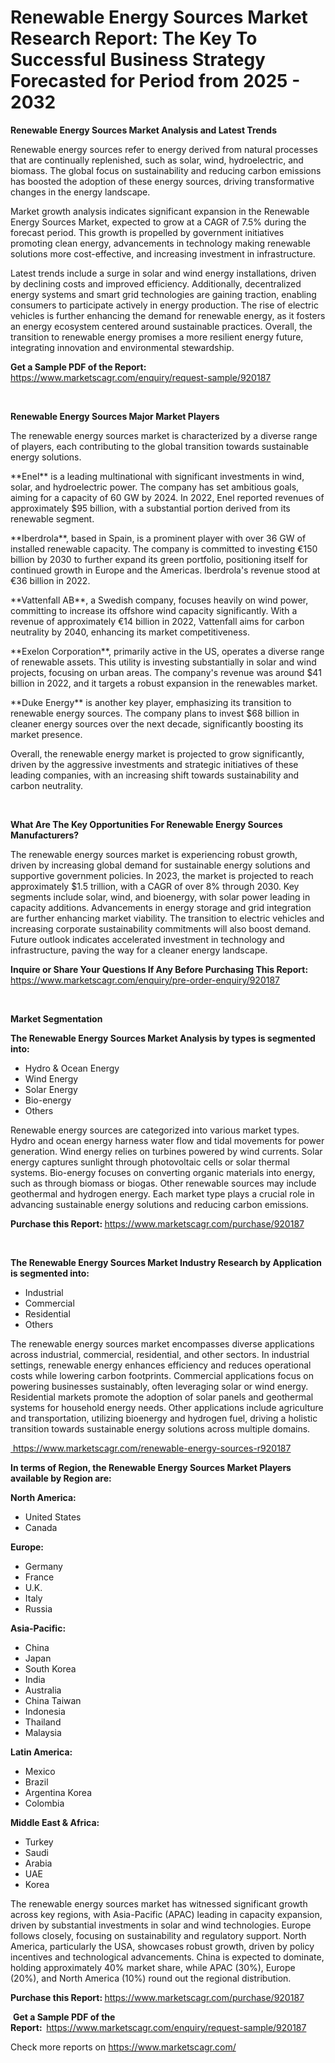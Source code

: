 <p><h1>Renewable Energy Sources Market Research Report: The Key To Successful Business Strategy Forecasted for Period from 2025 - 2032</h1></p><p><strong>Renewable Energy Sources Market Analysis and Latest Trends</strong></p>
<p><p>Renewable energy sources refer to energy derived from natural processes that are continually replenished, such as solar, wind, hydroelectric, and biomass. The global focus on sustainability and reducing carbon emissions has boosted the adoption of these energy sources, driving transformative changes in the energy landscape.</p><p>Market growth analysis indicates significant expansion in the Renewable Energy Sources Market, expected to grow at a CAGR of 7.5% during the forecast period. This growth is propelled by government initiatives promoting clean energy, advancements in technology making renewable solutions more cost-effective, and increasing investment in infrastructure. </p><p>Latest trends include a surge in solar and wind energy installations, driven by declining costs and improved efficiency. Additionally, decentralized energy systems and smart grid technologies are gaining traction, enabling consumers to participate actively in energy production. The rise of electric vehicles is further enhancing the demand for renewable energy, as it fosters an energy ecosystem centered around sustainable practices. Overall, the transition to renewable energy promises a more resilient energy future, integrating innovation and environmental stewardship.</p></p>
<p><strong>Get a Sample PDF of the Report:&nbsp;</strong> <a href="https://www.marketscagr.com/enquiry/request-sample/920187?utm_campaign=3195&utm_medium=2&utm_source=Github&utm_content=ia&utm_term=06032025&utm_id=renewable-energy-sources">https://www.marketscagr.com/enquiry/request-sample/920187</a></p>
<p>&nbsp;</p>
<p><strong>Renewable Energy Sources Major Market Players</strong></p>
<p><p>The renewable energy sources market is characterized by a diverse range of players, each contributing to the global transition towards sustainable energy solutions. </p><p>**Enel** is a leading multinational with significant investments in wind, solar, and hydroelectric power. The company has set ambitious goals, aiming for a capacity of 60 GW by 2024. In 2022, Enel reported revenues of approximately $95 billion, with a substantial portion derived from its renewable segment.</p><p>**Iberdrola**, based in Spain, is a prominent player with over 36 GW of installed renewable capacity. The company is committed to investing €150 billion by 2030 to further expand its green portfolio, positioning itself for continued growth in Europe and the Americas. Iberdrola's revenue stood at €36 billion in 2022.</p><p>**Vattenfall AB**, a Swedish company, focuses heavily on wind power, committing to increase its offshore wind capacity significantly. With a revenue of approximately €14 billion in 2022, Vattenfall aims for carbon neutrality by 2040, enhancing its market competitiveness.</p><p>**Exelon Corporation**, primarily active in the US, operates a diverse range of renewable assets. This utility is investing substantially in solar and wind projects, focusing on urban areas. The company's revenue was around $41 billion in 2022, and it targets a robust expansion in the renewables market.</p><p>**Duke Energy** is another key player, emphasizing its transition to renewable energy sources. The company plans to invest $68 billion in cleaner energy sources over the next decade, significantly boosting its market presence. </p><p>Overall, the renewable energy market is projected to grow significantly, driven by the aggressive investments and strategic initiatives of these leading companies, with an increasing shift towards sustainability and carbon neutrality.</p></p>
<p>&nbsp;</p>
<p><strong>What Are The Key Opportunities For Renewable Energy Sources Manufacturers?</strong></p>
<p><p>The renewable energy sources market is experiencing robust growth, driven by increasing global demand for sustainable energy solutions and supportive government policies. In 2023, the market is projected to reach approximately $1.5 trillion, with a CAGR of over 8% through 2030. Key segments include solar, wind, and bioenergy, with solar power leading in capacity additions. Advancements in energy storage and grid integration are further enhancing market viability. The transition to electric vehicles and increasing corporate sustainability commitments will also boost demand. Future outlook indicates accelerated investment in technology and infrastructure, paving the way for a cleaner energy landscape.</p></p>
<p><strong>Inquire or Share Your Questions If Any Before Purchasing This Report:</strong> <a href="https://www.marketscagr.com/enquiry/pre-order-enquiry/920187?utm_campaign=3195&utm_medium=2&utm_source=Github&utm_content=ia&utm_term=06032025&utm_id=renewable-energy-sources">https://www.marketscagr.com/enquiry/pre-order-enquiry/920187</a></p>
<p>&nbsp;</p>
<p><strong>Market Segmentation</strong></p>
<p><strong>The Renewable Energy Sources Market Analysis by types is segmented into:</strong></p>
<p><ul><li>Hydro & Ocean Energy</li><li>Wind Energy</li><li>Solar Energy</li><li>Bio-energy</li><li>Others</li></ul></p>
<p><p>Renewable energy sources are categorized into various market types. Hydro and ocean energy harness water flow and tidal movements for power generation. Wind energy relies on turbines powered by wind currents. Solar energy captures sunlight through photovoltaic cells or solar thermal systems. Bio-energy focuses on converting organic materials into energy, such as through biomass or biogas. Other renewable sources may include geothermal and hydrogen energy. Each market type plays a crucial role in advancing sustainable energy solutions and reducing carbon emissions.</p></p>
<p><strong>Purchase this Report:&nbsp;</strong><a href="https://www.marketscagr.com/purchase/920187?utm_campaign=3195&utm_medium=2&utm_source=Github&utm_content=ia&utm_term=06032025&utm_id=renewable-energy-sources">https://www.marketscagr.com/purchase/920187</a></p>
<p>&nbsp;</p>
<p><strong>The Renewable Energy Sources Market Industry Research by Application is segmented into:</strong></p>
<p><ul><li>Industrial</li><li>Commercial</li><li>Residential</li><li>Others</li></ul></p>
<p><p>The renewable energy sources market encompasses diverse applications across industrial, commercial, residential, and other sectors. In industrial settings, renewable energy enhances efficiency and reduces operational costs while lowering carbon footprints. Commercial applications focus on powering businesses sustainably, often leveraging solar or wind energy. Residential markets promote the adoption of solar panels and geothermal systems for household energy needs. Other applications include agriculture and transportation, utilizing bioenergy and hydrogen fuel, driving a holistic transition towards sustainable energy solutions across multiple domains.</p></p>
<p><a href="https://www.marketscagr.com/renewable-energy-sources-r920187?utm_campaign=3195&utm_medium=2&utm_source=Github&utm_content=ia&utm_term=06032025&utm_id=renewable-energy-sources">&nbsp;https://www.marketscagr.com/renewable-energy-sources-r920187</a></p>
<p><strong>In terms of Region, the Renewable Energy Sources Market Players available by Region are:</strong></p>
<p>
    <p> <strong> North America: </strong>
        <ul>
            <li>United States</li>
            <li>Canada</li>
        </ul>
        </p> 
    <p> <strong> Europe: </strong>
        <ul>
            <li>Germany</li>
            <li>France</li>
            <li>U.K.</li>
            <li>Italy</li>
            <li>Russia</li>
        </ul>
        </p> 
    <p> <strong> Asia-Pacific: </strong>
        <ul>
            <li>China</li>
            <li>Japan</li>
            <li>South Korea</li>
            <li>India</li>
            <li>Australia</li>
            <li>China Taiwan</li>
            <li>Indonesia</li>
            <li>Thailand</li>
            <li>Malaysia</li>
        </ul>
        </p> 
    <p> <strong> Latin America: </strong>
        <ul>
            <li>Mexico</li>
            <li>Brazil</li>
            <li>Argentina Korea</li>
            <li>Colombia</li>
        </ul>
        </p> 
    <p> <strong> Middle East & Africa: </strong>
        <ul>
            <li>Turkey</li>
            <li>Saudi</li>
            <li>Arabia</li>
            <li>UAE</li>
            <li>Korea</li>
        </ul>
    </p>
    </p>
<p><p>The renewable energy sources market has witnessed significant growth across key regions, with Asia-Pacific (APAC) leading in capacity expansion, driven by substantial investments in solar and wind technologies. Europe follows closely, focusing on sustainability and regulatory support. North America, particularly the USA, showcases robust growth, driven by policy incentives and technological advancements. China is expected to dominate, holding approximately 40% market share, while APAC (30%), Europe (20%), and North America (10%) round out the regional distribution.</p></p>
<p><strong>Purchase this Report: </strong><a href="https://www.marketscagr.com/purchase/920187?utm_campaign=3195&utm_medium=2&utm_source=Github&utm_content=ia&utm_term=06032025&utm_id=renewable-energy-sources">https://www.marketscagr.com/purchase/920187</a></p>
<p>&nbsp;<strong>Get a Sample PDF of the Report:&nbsp;&nbsp;</strong><a href="https://www.marketscagr.com/enquiry/request-sample/920187?utm_campaign=3195&utm_medium=2&utm_source=Github&utm_content=ia&utm_term=06032025&utm_id=renewable-energy-sources">https://www.marketscagr.com/enquiry/request-sample/920187</a></p>
<p><strong></strong></p>
<p>Check more reports on <a href="https://www.marketscagr.com/?utm_campaign=3195&utm_medium=2&utm_source=Github&utm_content=ia&utm_term=06032025&utm_id=renewable-energy-sources">https://www.marketscagr.com/</a></p>